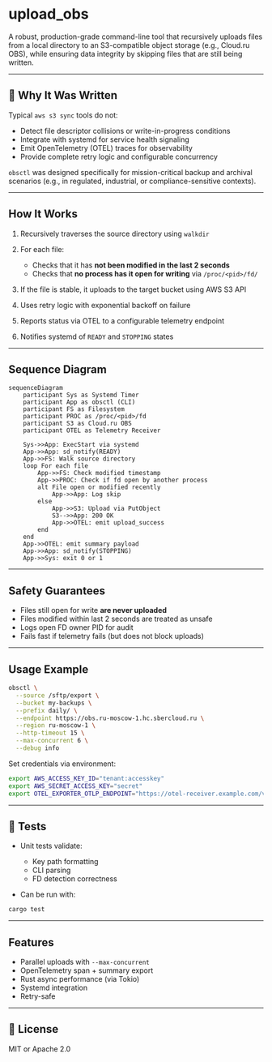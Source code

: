 # upload\_obs

A robust, production-grade command-line tool that recursively uploads files from a local directory to an S3-compatible object storage (e.g., Cloud.ru OBS), while ensuring data integrity by skipping files that are still being written.

---

## 🔧 Why It Was Written

Typical `aws s3 sync` tools do not:

* Detect file descriptor collisions or write-in-progress conditions
* Integrate with systemd for service health signaling
* Emit OpenTelemetry (OTEL) traces for observability
* Provide complete retry logic and configurable concurrency

`obsctl` was designed specifically for mission-critical backup and archival scenarios (e.g., in regulated, industrial, or compliance-sensitive contexts).

---

## How It Works

1. Recursively traverses the source directory using `walkdir`
2. For each file:

    * Checks that it has **not been modified in the last 2 seconds**
    * Checks that **no process has it open for writing** via `/proc/<pid>/fd/`
3. If the file is stable, it uploads to the target bucket using AWS S3 API
4. Uses retry logic with exponential backoff on failure
5. Reports status via OTEL to a configurable telemetry endpoint
6. Notifies systemd of `READY` and `STOPPING` states

---

## Sequence Diagram

```mermaid
sequenceDiagram
    participant Sys as Systemd Timer
    participant App as obsctl (CLI)
    participant FS as Filesystem
    participant PROC as /proc/<pid>/fd
    participant S3 as Cloud.ru OBS
    participant OTEL as Telemetry Receiver

    Sys->>App: ExecStart via systemd
    App->>App: sd_notify(READY)
    App->>FS: Walk source directory
    loop For each file
        App->>FS: Check modified timestamp
        App->>PROC: Check if fd open by another process
        alt File open or modified recently
            App->>App: Log skip
        else
            App->>S3: Upload via PutObject
            S3-->>App: 200 OK
            App->>OTEL: emit upload_success
        end
    end
    App->>OTEL: emit summary payload
    App->>App: sd_notify(STOPPING)
    App->>Sys: exit 0 or 1
```

---

## Safety Guarantees

* Files still open for write **are never uploaded**
* Files modified within last 2 seconds are treated as unsafe
* Logs open FD owner PID for audit
* Fails fast if telemetry fails (but does not block uploads)

---

## Usage Example

```sh
obsctl \
  --source /sftp/export \
  --bucket my-backups \
  --prefix daily/ \
  --endpoint https://obs.ru-moscow-1.hc.sbercloud.ru \
  --region ru-moscow-1 \
  --http-timeout 15 \
  --max-concurrent 6 \
  --debug info
```

Set credentials via environment:

```sh
export AWS_ACCESS_KEY_ID="tenant:accesskey"
export AWS_SECRET_ACCESS_KEY="secret"
export OTEL_EXPORTER_OTLP_ENDPOINT="https://otel-receiver.example.com/v1/traces"
```

---

## 🧪 Tests

* Unit tests validate:

    * Key path formatting
    * CLI parsing
    * FD detection correctness
* Can be run with:

```sh
cargo test
```

---

## Features

* Parallel uploads with `--max-concurrent`
* OpenTelemetry span + summary export
* Rust async performance (via Tokio)
* Systemd integration
* Retry-safe

---


## 📄 License

MIT or Apache 2.0

